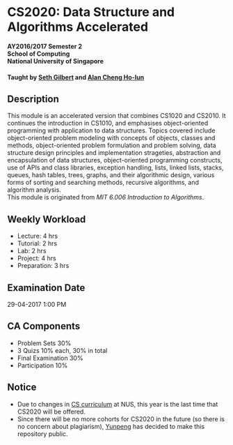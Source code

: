 # CS2020: Data Structure and Algorithms Accelerated

__AY2016/2017 Semester 2<br>
School of Computing<br>
National University of Singapore__

#### Taught by [Seth Gilbert](http://www.comp.nus.edu.sg/~gilbert/) and [Alan Cheng Ho-lun](http://www.comp.nus.edu.sg/~hcheng/)

## Description
This module is an accelerated version that combines CS1020 and CS2010. It continues the introduction in CS1010, and emphasises object-oriented programming with application to data structures. Topics covered include object-oriented problem modeling with concepts of objects, classes and methods, object-oriented problem formulation and problem solving, data structure design principles and implementation strageties, abstraction and encapsulation of data structures, object-oriented programming constructs, use of APIs and class libraries, exception handling, lists, linked lists, stacks, queues, hash tables, trees, graphs, and their algorithmic design, various forms of sorting and searching methods, recursive algorithms, and algorithm analysis.<br>
This module is originated from _MIT 6.006 Introduction to Algorithms_.

## Weekly Workload
- Lecture: 4 hrs
- Tutorial: 2 hrs
- Lab: 2 hrs
- Project: 4 hrs
- Preparation: 3 hrs

## Examination Date
29-04-2017 1:00 PM

## CA Components
- Problem Sets 30%
- 3 Quizs 10% each, 30% in total
- Final Examination 30%
- Participation 10%

## Notice
- Due to changes in [CS curriculum](http://www.comp.nus.edu.sg/programmes/ug/cs/curr/) at NUS, this year is the last time that CS2020 will be offered.
- Since there will be no more cohorts for CS2020 in the future (so there is no concern about plagiarism), [Yunpeng](https://github.com/Beckid) has decided to make this repository public.
